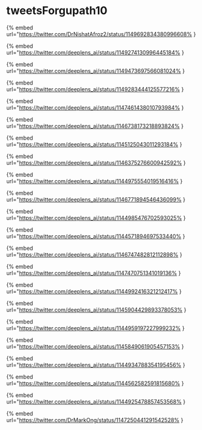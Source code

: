 # tweetsForgupath10

{% embed url="https://twitter.com/DrNishatAfroz2/status/1149692834380996608% }

{% embed url="https://twitter.com/deeplens_ai/status/1149274130996445184% }

{% embed url="https://twitter.com/deeplens_ai/status/1149473697566081024% }

{% embed url="https://twitter.com/deeplens_ai/status/1149283444125577216% }

{% embed url="https://twitter.com/deeplens_ai/status/1147461438010793984% }

{% embed url="https://twitter.com/deeplens_ai/status/1146738173218893824% }

{% embed url="https://twitter.com/deeplens_ai/status/1145125043011293184% }

{% embed url="https://twitter.com/deeplens_ai/status/1146375276600942592% }

{% embed url="https://twitter.com/deeplens_ai/status/1144975554019516416% }

{% embed url="https://twitter.com/deeplens_ai/status/1146771894546436099% }

{% embed url="https://twitter.com/deeplens_ai/status/1144985476702593025% }

{% embed url="https://twitter.com/deeplens_ai/status/1144571894697533440% }

{% embed url="https://twitter.com/deeplens_ai/status/1146747482812112898% }

{% embed url="https://twitter.com/deeplens_ai/status/1147470751341019136% }

{% embed url="https://twitter.com/deeplens_ai/status/1144992416321212417% }

{% embed url="https://twitter.com/deeplens_ai/status/1145904429893378053% }

{% embed url="https://twitter.com/deeplens_ai/status/1144959197227999232% }

{% embed url="https://twitter.com/deeplens_ai/status/1145849061905457153% }

{% embed url="https://twitter.com/deeplens_ai/status/1144934788354195456% }

{% embed url="https://twitter.com/deeplens_ai/status/1144562582591815680% }

{% embed url="https://twitter.com/deeplens_ai/status/1144925478857453568% }

{% embed url="https://twitter.com/DrMarkOng/status/1147250441291542528% }

